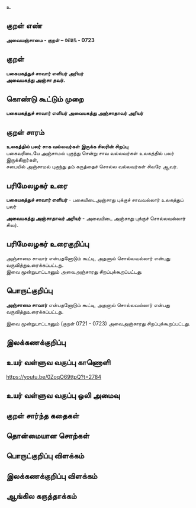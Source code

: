 உ

## குறள் எண் 

**அவையஞ்சாமை - குறள் – ௦௭௨௩ - 0723** 

## குறள் 

**பகையகத்துச் சாவார் எளியர் அரியர்  
அவையகத்து அஞ்சா தவர்.**  

## கொண்டு கூட்டும் முறை

**பகையகத்துச் சாவார் எளியர் அவையகத்து அஞ்சாதாவர் அரியர்** 

## குறள் சாரம் 

**உலகத்தில் பலர் சாக வல்லவர்கள் இருக்க சிலரின் சிறப்பு**  
பகைவரிடையே அஞ்சாமல் புகுந்து சென்று சாவ வல்லவர்கள் உலகத்தில் பலர் இருக்கிறார்கள்,  
சபையில் அஞ்சாமல் புகுந்து தம் கருத்தைச் சொல்ல வல்லவர்கள் சிலரே ஆவர்.  

## பரிமேலழகர் உரை

**பகையகத்துச் சாவார் எளியர்** - பகையிடைஅஞ்சாது புக்குச் சாவவல்லார் உலகத்துப் பலர்  

**அவையகத்து அஞ்சாதாவர் அரியர்** - அவையிடை அஞ்சாது புக்குச் சொல்லவல்லார் சிலர்.   

## பரிமேலழகர் உரைகுறிப்பு   

அஞ்சாமை சாவார் என்பதனோடும் கூட்டி, அதனால் சொல்லவல்லார் என்பது வருவித்துஉரைக்கப்பட்டது.  
இவை மூன்றுபாட்டானும் அவைஅஞ்சாரது சிறப்புக்கூறப்பட்டது.  

## பொருட்குறிப்பு 

**அஞ்சாமை சாவார்** என்பதனோடும் கூட்டி, அதனால் சொல்லவல்லார் என்பது வருவித்துஉரைக்கப்பட்டது.    

இவை மூன்றுபாட்டானும் (குறள் 0721 - 0723) அவைஅஞ்சாரது சிறப்புக்கூறப்பட்டது.  

## இலக்கணக்குறிப்பு  


## உயர் வள்ளுவ வகுப்பு காணொளி

https://youtu.be/0ZoqO69ttpQ?t=2784 

## உயர் வள்ளுவ வகுப்பு ஒலி அமைவு 

 
## குறள் சார்ந்த கதைகள் 


## தொன்மையான சொற்கள்


## பொருட்குறிப்பு விளக்கம்


## இலக்கணக்குறிப்பு விளக்கம்


## ஆங்கில கருத்தாக்கம் 


